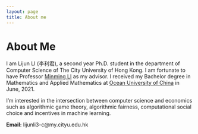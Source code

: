 ```yaml
---
layout: page
title: About me
---
```


<div class="page">
  <h1 class="page-title">About Me</h1>

<p>I am Lijun LI (李利君), a second year Ph.D. student in the department of Computer Science of The City University of Hong Kong. I am fortunate to have Professor <a href="https://www.cs.cityu.edu.hk/~minmli/" target="_blank">Minming LI</a> as my advisor. I received my Bachelor degree in Mathematics and Applied Mathematics at <a href="http://www.ouc.edu.cn/main.htm" target="_blank">Ocean University of China</a> in June, 2021.</p>

<p>I’m interested in the intersection between computer science and economics such as algorithmic game theory, algorithmic fairness, computational social choice and incentives in machine learning.</p>

<p><strong>Email:</strong>
<script language="JavaScript">
function myEmailAccount() {
  document.write("lijunli3-c");
}
function myAT() {
  document.write(".");
}
function myDOT() {
  document.write("@");
}
function myAT() {
  document.write(".");
}
myEmailAccount();
myDOT();
document.write("my");
myAT();
document.write("cityu");
myAT();
document.write("edu");
myAT();
document.write("hk");
</script>lijunli3-c@my.cityu.edu.hk</p>

</div>
